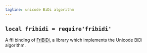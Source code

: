 ```yaml
---
tagline: unicode BiDi algorithm
---
```


## `local fribidi = require'fribidi'`

A ffi binding of [FriBiDi][fribidi lib], a library which implements the
Unicode BiDi algorithm.

[fribidi lib]: http://fribidi.org/
